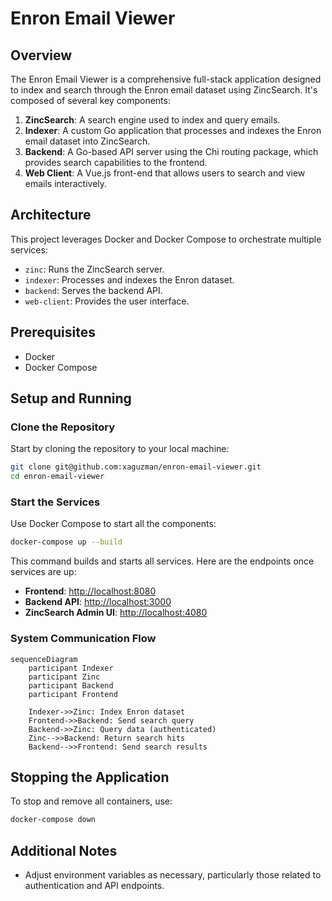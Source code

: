 # Enron Email Viewer

## Overview
The Enron Email Viewer is a comprehensive full-stack application designed to index and search through the Enron email dataset using ZincSearch. It's composed of several key components:

1. **ZincSearch**: A search engine used to index and query emails.
2. **Indexer**: A custom Go application that processes and indexes the Enron email dataset into ZincSearch.
3. **Backend**: A Go-based API server using the Chi routing package, which provides search capabilities to the frontend.
4. **Web Client**: A Vue.js front-end that allows users to search and view emails interactively.

## Architecture
This project leverages Docker and Docker Compose to orchestrate multiple services:

- `zinc`: Runs the ZincSearch server.
- `indexer`: Processes and indexes the Enron dataset.
- `backend`: Serves the backend API.
- `web-client`: Provides the user interface.

## Prerequisites
- Docker
- Docker Compose

## Setup and Running

### Clone the Repository
Start by cloning the repository to your local machine:

```bash
git clone git@github.com:xaguzman/enron-email-viewer.git
cd enron-email-viewer
```

### Start the Services
Use Docker Compose to start all the components:

```bash
docker-compose up --build
```

This command builds and starts all services. Here are the endpoints once services are up:
- **Frontend**: [http://localhost:8080](http://localhost:8080)
- **Backend API**: [http://localhost:3000](http://localhost:3000)
- **ZincSearch Admin UI**: [http://localhost:4080](http://localhost:4080)

### System Communication Flow

```mermaid
sequenceDiagram
    participant Indexer
    participant Zinc
    participant Backend
    participant Frontend

    Indexer->>Zinc: Index Enron dataset
    Frontend->>Backend: Send search query
    Backend->>Zinc: Query data (authenticated)
    Zinc-->>Backend: Return search hits
    Backend-->>Frontend: Send search results
```

## Stopping the Application
To stop and remove all containers, use:

```bash
docker-compose down
```

## Additional Notes
- Adjust environment variables as necessary, particularly those related to authentication and API endpoints.
